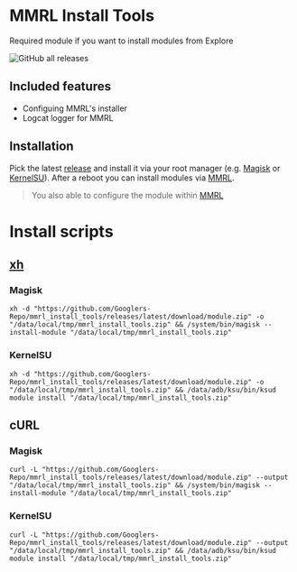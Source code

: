 [MMRL]: https://github.com/DerGoogler/MMRL
[Magisk]: https://github.com/topjohnwu/Magisk
[KernelSU]: https://kernelsu.org

# MMRL Install Tools

Required module if you want to install modules from Explore

<img alt="GitHub all releases" src="https://img.shields.io/github/downloads/Googlers-Repo/mmrl_install_tools/total">

## Included features

- Configuing MMRL's installer
- Logcat logger for MMRL

## Installation

Pick the latest [release](https://github.com/Googlers-Repo/mmrl_install_tools/releases/) and install it via your root manager (e.g. [Magisk][Magisk] or [KernelSU][KernelSU]). After a reboot you can install modules via [MMRL][MMRL].

> You also able to configure the module within [MMRL][MMRL]

# Install scripts

## <a module="xhhttp" href="https://github.com/Magisk-Modules-Alt-Repo/xhhttp">xh</a>

### Magisk
```shell
xh -d "https://github.com/Googlers-Repo/mmrl_install_tools/releases/latest/download/module.zip" -o "/data/local/tmp/mmrl_install_tools.zip" && /system/bin/magisk --install-module "/data/local/tmp/mmrl_install_tools.zip"
```

### KernelSU
```shell
xh -d "https://github.com/Googlers-Repo/mmrl_install_tools/releases/latest/download/module.zip" -o "/data/local/tmp/mmrl_install_tools.zip" && /data/adb/ksu/bin/ksud module install "/data/local/tmp/mmrl_install_tools.zip"
```

## cURL

### Magisk
```shell
curl -L "https://github.com/Googlers-Repo/mmrl_install_tools/releases/latest/download/module.zip" --output "/data/local/tmp/mmrl_install_tools.zip" && /system/bin/magisk --install-module "/data/local/tmp/mmrl_install_tools.zip"
```

### KernelSU
```shell
curl -L "https://github.com/Googlers-Repo/mmrl_install_tools/releases/latest/download/module.zip" --output "/data/local/tmp/mmrl_install_tools.zip" && /data/adb/ksu/bin/ksud module install "/data/local/tmp/mmrl_install_tools.zip"
```
